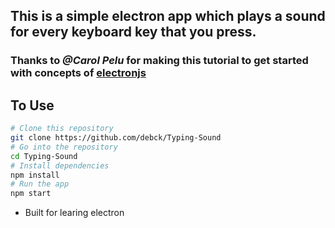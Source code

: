 ## This is a simple electron app which plays a sound for every keyboard key that you press.

### Thanks to ***@Carol Pelu*** for making this tutorial to get started with concepts of [electronjs](https://electronjs.org/)

## To Use

```bash
# Clone this repository
git clone https://github.com/debck/Typing-Sound
# Go into the repository
cd Typing-Sound
# Install dependencies
npm install
# Run the app
npm start
```
* Built for learing electron
